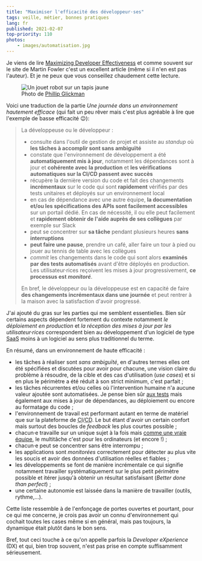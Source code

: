 ```yaml
---
title: "Maximiser l'efficacité des développeur·ses"
tags: veille, métier, bonnes pratiques
lang: fr
published: 2021-02-07
top-priority: 110
photos:
    - images/automatisation.jpg
---
```


Je viens de lire [Maximizing Developer
Effectiveness](https://martinfowler.com/articles/developer-effectiveness.html)
et comme souvent sur le site de Martin Fowler c'est un excellent article
(même si il n'en est pas l'auteur). Et je ne peux que vous conseillez chaudement
cette lecture.

<figure class="object-center bordered">
    <img loading="lazy" src="/images/660x/automatisation.jpg" alt="Un jouet robot sur un tapis jaune">
    <footer>Photo de <a href="https://unsplash.com/@phillipglickman">Phillip Glickman</a></footer>
</figure>

Voici une traduction de la partie _Une journée dans un environnement hautement
efficace_ (qui fait un peu rêver mais c'est plus agréable à lire que l'exemple
de basse efficacité 😉):

> La développeuse ou le développeur :
>
> * consulte dans l'outil de gestion de projet et assiste au _standup_ où **les
>     tâches à accomplir sont sans ambiguïté**
> * constate que l'environnement de développement a été **automatiquement mis à
>     jour**, notamment les dépendances sont à jour et **cohérente avec la production**
>     et **les vérifications automatiques sur la CI/CD passent avec succès**
> * récupère la dernière version du code et fait des changements **incrémentaux** sur
>     le code qui sont **rapidement** vérifiés par des tests unitaires et déployés sur
>     un environnement local
> * en cas de dépendance avec une autre équipe, **la documentation et/ou les
>     spécifications des APIs sont facilement accessibles** sur un portail dédié. En
>     cas de nécessité, il ou elle peut facilement et **rapidement obtenir de l'aide
>     auprès de ses collègues** par exemple sur Slack
> * peut se concentrer sur **sa tâche** pendant plusieurs heures **sans interruptions**
> * **peut faire une pause**, prendre un café, aller faire un tour à pied ou jouer au
>     tennis de table avec les collègues
> * _commit_ les changements dans le code qui sont alors **examinés par des tests
>     automatisés** avant d'être déployés en production. Les utilisateur·rices
>     reçoivent les mises à jour progressivement, **ce processus est _monitoré_**.
>
> En bref, le développeur ou la développeuse est en capacité de faire **des
> changements incrémentaux dans une journée** et peut rentrer à la maison avec la
> satisfaction d'avoir progressé.

J'ai ajouté du gras sur les parties qui me semblent essentielles. Bien sûr
certains aspects dépendent fortement du contexte notamment _le déploiement en
production_ et _la réception des mises à jour par les utilisateur·rices_
correspondent bien au développement d'un logiciel de type <abbr title="Software as
a Service">SaaS</abbr> moins à un logiciel au sens plus traditionnel du terme.

En résumé, dans un environnement de haute efficacité :

* les tâches à réaliser sont _sans ambiguïté_, en d'autres termes elles
    ont été spécifiées et discutées pour avoir pour chacune, une vision claire
    du problème à résoudre, de la cible et des cas d'utilisation (_use cases_)
    et si en plus le périmètre a été réduit à son strict minimum, c'est
    parfait ;
* les tâches récurrentes et/ou celles où
    l'intervention humaine n'a aucune valeur ajoutée sont automatisées. Je pense
    bien sûr [aux tests](/post/bon-test-unitaire-integration-fonctionnel) mais
    également aux mises à jour de dépendances, au déploiement ou encore au
    formatage du code ;
* l'environnement de travail est performant autant en terme de matériel que sur
    la plateforme
    de <abbr title="Continuous Integration">CI</abbr>/<abbr title="Continuous
    Delivery">CD</abbr>. Le but étant d'avoir un certain confort mais surtout des
    boucles de _feedback_ les plus courtes possible ;
* chacun·e travaille sur un unique sujet à la fois mais [comme une vraie
    équipe](/post/travail-d-equipe/), le multitâche c'est pour les
    ordinateurs (et encore !) ;
* chacun·e peut se concentrer sans être interrompu ;
* les applications sont _monitorées_ correctement pour détecter au plus vite les
    soucis et avoir des données d'utilisation réelles et fiables ;
* les développements se font de manière incrémentale ce qui signifie notamment
    travailler systématiquement sur le plus petit périmètre possible et itérer
    jusqu'à obtenir un résultat satisfaisant (_Better done than perfect_) ;
* une certaine autonomie est laissée dans la manière de travailler (outils,
    rythme,…).

Cette liste ressemble à de l'enfonçage de portes ouvertes et pourtant, pour ce
qui me concerne, je crois pas avoir un connu d'environnement qui cochait toutes
les cases même si en général, mais pas toujours, la dynamique était plutôt dans
le bon sens.

Bref, tout ceci touche à ce qu'on appelle parfois la _Developer eXperience_
(<abbr>DX</abbr>) et qui, bien trop souvent, n'est pas prise en compte
suffisamment sérieusement.
